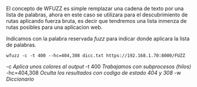 El concepto de WFUZZ es simple remplazar una cadena de texto por una lista de palabras, ahora en este caso se utilizara para el descubrimiento de rutas aplicando fuerza bruta, es decir que tendremos una lista inmenza de rutas posibles para una aplicacion web.

Indicamos con la palabra reservada *fuzz* para indicar donde aplicara la lista de palabras.

	wfuzz -c -t 400 --hc=404,308 dicc.txt https://192.168.1.70:8000/FUZZ

-c *Aplica unos colores al output*
-t 400 *Trabajamos con subprocesos (hilos)*
-hc=404,308 *Oculta los resultados con codigo de estado 404 y 308*
-w *Diccionario*
